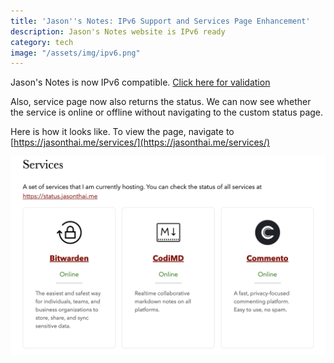 ```yaml
---
title: 'Jason''s Notes: IPv6 Support and Services Page Enhancement'
description: Jason's Notes website is IPv6 ready
category: tech
image: "/assets/img/ipv6.png"
---
```


Jason's Notes is now IPv6 compatible. [Click here for validation](https://ready.chair6.net/?url=https%3A%2F%2Fjasonthai.me)

Also,  service page now also returns the status. We can now see whether the service is online or offline without navigating to the custom status page.

Here is how it looks like. To view the page, navigate to [https://jasonthai.me/services/](https://jasonthai.me/services/)

![Status](/assets/img/status.png)
